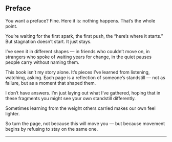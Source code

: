 ## Preface

You want a preface? Fine. Here it is: nothing happens. That’s the whole point.

You’re waiting for the first spark, the first push, the “here’s where it starts.” But stagnation doesn’t start. It just stays.

I’ve seen it in different shapes — in friends who couldn’t move on, in strangers who spoke of waiting years for change, in the quiet pauses people carry without naming them.

This book isn’t my story alone. It’s pieces I’ve learned from listening, watching, asking. Each page is a reflection of someone’s standstill — not as failure, but as a moment that shaped them.

I don’t have answers. I’m just laying out what I’ve gathered, hoping that in these fragments you might see your own standstill differently.

Sometimes learning from the weight others carried makes our own feel lighter.

So turn the page, not because this will move you — but because movement begins by refusing to stay on the same one.

---

